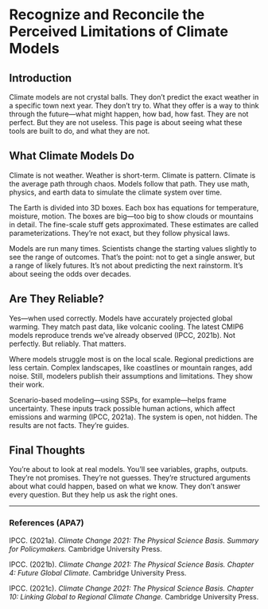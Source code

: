# Recognize and Reconcile the Perceived Limitations of Climate Models

## Introduction

Climate models are not crystal balls. They don’t predict the exact weather in a specific town next year. They don’t try to. What they offer is a way to think through the future—what might happen, how bad, how fast. They are not perfect. But they are not useless. This page is about seeing what these tools are built to do, and what they are not.

## What Climate Models Do

Climate is not weather. Weather is short-term. Climate is pattern. Climate is the average path through chaos. Models follow that path. They use math, physics, and earth data to simulate the climate system over time.

The Earth is divided into 3D boxes. Each box has equations for temperature, moisture, motion. The boxes are big—too big to show clouds or mountains in detail. The fine-scale stuff gets approximated. These estimates are called parameterizations. They’re not exact, but they follow physical laws.

Models are run many times. Scientists change the starting values slightly to see the range of outcomes. That’s the point: not to get a single answer, but a range of likely futures. It’s not about predicting the next rainstorm. It’s about seeing the odds over decades.

## Are They Reliable?

Yes—when used correctly. Models have accurately projected global warming. They match past data, like volcanic cooling. The latest CMIP6 models reproduce trends we’ve already observed (IPCC, 2021b). Not perfectly. But reliably. That matters.

Where models struggle most is on the local scale. Regional predictions are less certain. Complex landscapes, like coastlines or mountain ranges, add noise. Still, modelers publish their assumptions and limitations. They show their work.

Scenario-based modeling—using SSPs, for example—helps frame uncertainty. These inputs track possible human actions, which affect emissions and warming (IPCC, 2021a). The system is open, not hidden. The results are not facts. They’re guides.

## Final Thoughts

You’re about to look at real models. You’ll see variables, graphs, outputs. They’re not promises. They’re not guesses. They’re structured arguments about what could happen, based on what we know. They don’t answer every question. But they help us ask the right ones.

---

### References (APA7)

IPCC. (2021a). *Climate Change 2021: The Physical Science Basis. Summary for Policymakers.* Cambridge University Press.

IPCC. (2021b). *Climate Change 2021: The Physical Science Basis. Chapter 4: Future Global Climate.* Cambridge University Press.

IPCC. (2021c). *Climate Change 2021: The Physical Science Basis. Chapter 10: Linking Global to Regional Climate Change.* Cambridge University Press.
